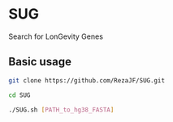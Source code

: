 # SUG
Search for LonGevity Genes

## Basic usage

```bash
git clone https://github.com/RezaJF/SUG.git

cd SUG

./SUG.sh [PATH_to_hg38_FASTA]
```

